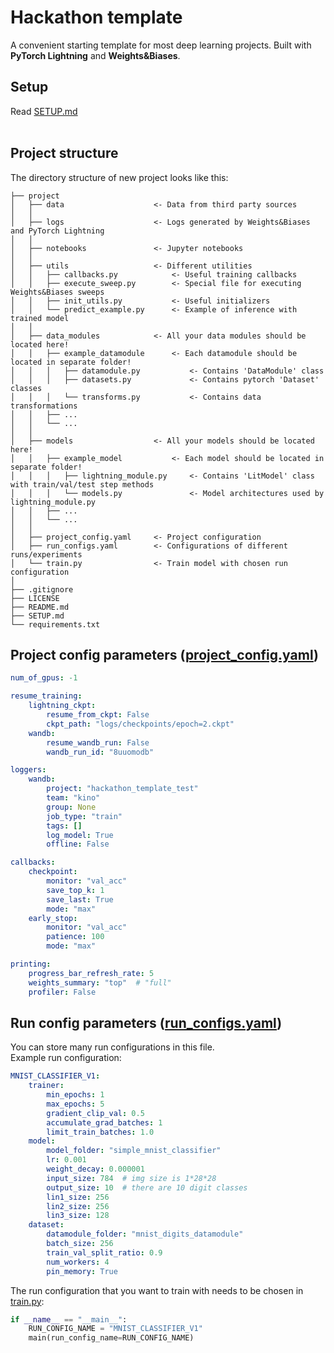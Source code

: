 # Hackathon template
A convenient starting template for most deep learning projects. Built with <b>PyTorch Lightning</b> and <b>Weights&Biases</b>.
<br>


## Setup
Read [SETUP.md](SETUP.md)
<br><br>


## Project structure
The directory structure of new project looks like this: 
```
├── project
│   ├── data                    <- Data from third party sources
│   │
│   ├── logs                    <- Logs generated by Weights&Biases and PyTorch Lightning
│   │
│   ├── notebooks               <- Jupyter notebooks
│   │
│   ├── utils                   <- Different utilities
│   │   ├── callbacks.py            <- Useful training callbacks
│   │   ├── execute_sweep.py        <- Special file for executing Weights&Biases sweeps
│   │   ├── init_utils.py           <- Useful initializers
│   │   └── predict_example.py      <- Example of inference with trained model 
│   │
│   ├── data_modules            <- All your data modules should be located here!
│   │   ├── example_datamodule      <- Each datamodule should be located in separate folder!
│   │   │   ├── datamodule.py           <- Contains 'DataModule' class
│   │   │   ├── datasets.py             <- Contains pytorch 'Dataset' classes
│   │   │   └── transforms.py           <- Contains data transformations
│   │   ├── ...
│   │   └── ...
│   │
│   ├── models                  <- All your models should be located here!
│   │   ├── example_model           <- Each model should be located in separate folder!
│   │   │   ├── lightning_module.py     <- Contains 'LitModel' class with train/val/test step methods
│   │   │   └── models.py               <- Model architectures used by lightning_module.py
│   │   ├── ...
│   │   └── ...
│   │
│   ├── project_config.yaml     <- Project configuration
│   ├── run_configs.yaml        <- Configurations of different runs/experiments
│   └── train.py                <- Train model with chosen run configuration
│
├── .gitignore
├── LICENSE
├── README.md
├── SETUP.md
└── requirements.txt
```

## Project config parameters ([project_config.yaml](project/project_config.yaml))
```yaml
num_of_gpus: -1

resume_training:
    lightning_ckpt:
        resume_from_ckpt: False
        ckpt_path: "logs/checkpoints/epoch=2.ckpt"
    wandb:
        resume_wandb_run: False
        wandb_run_id: "8uuomodb"

loggers:
    wandb:
        project: "hackathon_template_test"
        team: "kino"
        group: None
        job_type: "train"
        tags: []
        log_model: True
        offline: False

callbacks:
    checkpoint:
        monitor: "val_acc"
        save_top_k: 1
        save_last: True
        mode: "max"
    early_stop:
        monitor: "val_acc"
        patience: 100
        mode: "max"

printing:
    progress_bar_refresh_rate: 5
    weights_summary: "top"  # "full"
    profiler: False
```

## Run config parameters ([run_configs.yaml](project/run_configs.yaml))
You can store many run configurations in this file.<br>
Example run configuration:
```yaml
MNIST_CLASSIFIER_V1:
    trainer:
        min_epochs: 1
        max_epochs: 5
        gradient_clip_val: 0.5
        accumulate_grad_batches: 1
        limit_train_batches: 1.0
    model:
        model_folder: "simple_mnist_classifier"
        lr: 0.001
        weight_decay: 0.000001
        input_size: 784  # img size is 1*28*28
        output_size: 10  # there are 10 digit classes
        lin1_size: 256
        lin2_size: 256
        lin3_size: 128
    dataset:
        datamodule_folder: "mnist_digits_datamodule"
        batch_size: 256
        train_val_split_ratio: 0.9
        num_workers: 4
        pin_memory: True
```
The run configuration that you want to train with needs to be chosen in [train.py](project/train.py):
```python
if __name__ == "__main__":
    RUN_CONFIG_NAME = "MNIST_CLASSIFIER_V1"
    main(run_config_name=RUN_CONFIG_NAME)

```
